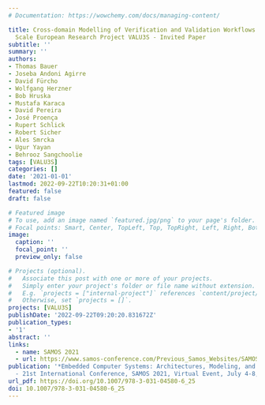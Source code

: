 ```yaml
---
# Documentation: https://wowchemy.com/docs/managing-content/

title: Cross-domain Modelling of Verification and Validation Workflows in the Large
  Scale European Research Project VALU3S - Invited Paper
subtitle: ''
summary: ''
authors:
- Thomas Bauer
- Joseba Andoni Agirre
- David Fürcho
- Wolfgang Herzner
- Bob Hruska
- Mustafa Karaca
- David Pereira
- José Proença
- Rupert Schlick
- Robert Sicher
- Ales Smrcka
- Ugur Yayan
- Behrooz Sangchoolie
tags: [VALU3S]
categories: []
date: '2021-01-01'
lastmod: 2022-09-22T10:20:31+01:00
featured: false
draft: false

# Featured image
# To use, add an image named `featured.jpg/png` to your page's folder.
# Focal points: Smart, Center, TopLeft, Top, TopRight, Left, Right, BottomLeft, Bottom, BottomRight.
image:
  caption: ''
  focal_point: ''
  preview_only: false

# Projects (optional).
#   Associate this post with one or more of your projects.
#   Simply enter your project's folder or file name without extension.
#   E.g. `projects = ["internal-project"]` references `content/project/deep-learning/index.md`.
#   Otherwise, set `projects = []`.
projects: [VALU3S]
publishDate: '2022-09-22T09:20:20.831672Z'
publication_types:
- '1'
abstract: ''
links:
  - name: SAMOS 2021
  - url: https://www.samos-conference.com/Previous_Samos_Websites/SAMOS_2021/index.html
publication: '*Embedded Computer Systems: Architectures, Modeling, and Simulation
  - 21st International Conference, SAMOS 2021, Virtual Event, July 4-8, 2021, Proceedings*'
url_pdf: https://doi.org/10.1007/978-3-031-04580-6_25
doi: 10.1007/978-3-031-04580-6_25
---
```

